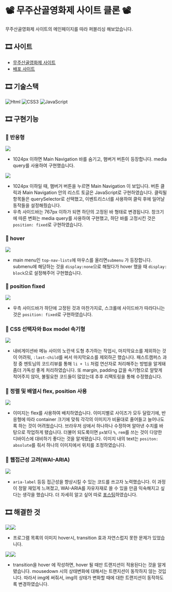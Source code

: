 # 📽️ 무주산골영화제 사이트 클론 📽️

무주산골영화제 사이트의 메인페이지를 따라 퍼블리싱 해보았습니다.

## 🎞️ 사이트

- [무주산골영화제 사이트](https://www.mjff.or.kr/)
- [배포 사이트](https://mjffclone.netlify.app)

## 🎞️ 기술스택

<img alt="Html" src ="https://img.shields.io/badge/HTML-E34F26.svg?&style=for-the-badge&logo=HTML5&logoColor=white"/> <img alt="CSS3" src ="https://img.shields.io/badge/CSS3-FF9933.svg?&style=for-the-badge&logo=CSS3&logoColor=white"/> <img alt="JavaScript" src ="https://img.shields.io/badge/JavaScript-F7DF1E.svg?&style=for-the-badge&logo=JavaScript&logoColor=white"/>

## 🎞️ 구현기능
### 🥤 반응형
![](https://velog.velcdn.com/images/eun0leee/post/ab3c718d-dc99-40f0-985c-70495f7ab959/image.gif)
- 1024px 이하면 Main Navigation 바를 숨기고, 햄버거 버튼이 등장합니다. media query를 사용하여 구현했습니다.

![](https://velog.velcdn.com/images/eun0leee/post/0adf0533-1f48-4c52-aa9e-312cadcbeece/image.gif)
- 1024px 이하일 때, 햄버거 버튼을 누르면 Main Navigation 이 보입니다. 버튼 클릭과 Main Navigation 안의 리스트 토글은 JavaScript로 구현하였습니다. 클릭될 항목들은 querySelector로 선택했고, 이벤트리스너를 사용하여 클릭 후에 일어날 동작들을 설정해줬습니다.
- 우측 사이드바는 767px 이하가 되면 하단의 고정된 바 형태로 변경됩니다. 창크기에 따른 변화는 media query를 사용하여 구현했고, 하단 바를 고정시킨 것은 `position: fixed`로 구현하였습니다.

### 🥤 hover
![](https://velog.velcdn.com/images/eun0leee/post/f4a336b7-4cfd-482e-aa5c-c5d7ec4ebfd2/image.gif)
- main menu인 `top-nav-lists`에 마우스를 올리면`submenu` 가 등장합니다. submenu에 해당하는 것을 `display:none`으로 해뒀다가 hover 했을 때 `display: block`으로 설정해주어 구현했습니다.

### 🥤 position fixed
![](https://velog.velcdn.com/images/eun0leee/post/e9011b3d-26be-4751-91f4-ca86a49e6cdc/image.gif)
- 우측 사이드바가 하단에 고정된 것과 마찬가지로, 스크롤에 사이드바가 따라다니는 것은 `position: fixed`로 구현하였습니다.

### 🥤 CSS 선택자와 Box model 속기형
![](https://velog.velcdn.com/images/eun0leee/post/0ccebc5c-d3a7-4fd1-b7fb-49a800aa07af/image.png)
- 내비게이션바 메뉴 사이의 노란색 도형 추가하는 작업시, 마지막요소를 제외하는 것이 어려워, `:last-child`를 써서 마지막요소를 제외하곤 했습니다. 패스트캠퍼스 과정 중 멘토님의 코드리뷰를 통해 `li + li` 처럼 연산자로 처리해주는 방법을 알게돼 좀더 가독성 좋게 처리하였습니다. 또 margin, padding 값을 속기형으로 알맞게 적어주지 않아, 불필요한 코드들이 많았는데 추후 리팩토링을 통해 수정했습니다.

### 🥤 정렬 및 배열시 flex, position 사용
![](https://velog.velcdn.com/images/eun0leee/post/d6d607ec-c82b-4b2a-b042-63aa7ab701c5/image.png)
- 이미지는 flex를 사용하여 배치하였습니다. 이미지별로 사이즈가 모두 달랐기에, 반응형에 따라 container 크기에 맞춰 각각의 이미지가 비율대로 줄어들고 늘어나도록 하는 것이 어려웠습니다. 브라우저 상에서 하나하나 수정하며 알아낸 수치를 바탕으로 작업하게 됐습니다. 더불어 되도록이면 `px`보다 `%`, `rem`를 쓰는 것이 다양한 디바이스에 대비하기 좋다는 것을 알게됐습니다. 이미지 내의 text는 `positon: absolute`를 줘서 하나의 이미지에서 위치를 조정하였습니다.

### 🥤 웹접근성 고려(WAI-ARIA)
![](https://velog.velcdn.com/images/eun0leee/post/cd701476-02f6-4826-9727-2716b7299c57/image.png)
- `aria-label` 등등 접근성을 향상시킬 수 있는 코드를 쓰고자 노력했습니다. 이 과정이 정말 재밌게 느껴졌고, WAI-ARIA를 자유자재로 쓸 수 있을 만큼 익숙해지고 싶다는 생각을 했습니다. 더 자세히 알고 싶어 따로 [포스팅](https://velog.io/@eun0leee/HTML-WAI-ARIA)하였습니다.

## 🎞️ 해결한 것
![](https://velog.velcdn.com/images/eun0leee/post/9ddaf2ed-e8c4-4b32-a032-0dab381202c1/image.gif)![](https://velog.velcdn.com/images/eun0leee/post/5bb50397-72c0-44e9-8524-b859c3d62da1/image.png)
- 프로그램 목록의 이미지 hover시, transition 효과 자연스럽지 못한 문제가 있었습니다.

![](https://velog.velcdn.com/images/eun0leee/post/d8e53350-50b8-477a-9be0-283551655751/image.gif)![](https://velog.velcdn.com/images/eun0leee/post/70054e83-cd21-4563-a107-d4456513063c/image.png)
- transition을 hover 에 작성하면, hover 될 때만 트랜지션이 적용된다는 것을 알게 됐습니다. mousedown 시의 상태변화에 대해서는 트랜지션이 동작하지 않는 것입니다. 따라서 img에 써줘서, img의 상태가 변화할 때에 대한 트랜지션이 동작하도록 변경하였습니다.
